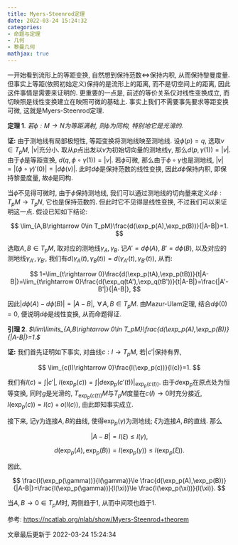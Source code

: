 ```yaml
---
title: Myers-Steenrod定理
date: 2022-03-24 15:24:32
categories: 
- 命题与定理
- 几何
- 黎曼几何
mathjax: true
---
```


一开始看到流形上的等距变换, 自然想到保持范数$\Leftrightarrow$保持内积,
从而保持黎曼度量. 但事实上等距(依照初始定义)保持的是流形上的距离,
而不是切空间上的距离, 因此这件事情是需要来证明的. 更重要的一点是,
前述的等价关系仅对线性变换成立,
而切映照是线性变换建立在映照可微的基础上.
事实上我们不需要事先要求等距变换可微, 这就是Myers-Steenrod定理.

**定理 1**. *若$\phi:M\rightarrow N$为等距满射, 则$\phi$为同构, 特别地它是光滑的.* 

**证:** 由于测地线有局部极短性, 等距变换将测地线映至测地线.
设$\phi(p)=q,$ 选取$v\in T_pM,$ $|v|$充分小.
取从$p$点出发以$v$为初始切向量的测地线$\gamma,$
那么$d(p,\gamma(1))=|v|.$ 由于$\phi$是等距变换,
$d(q,\phi\circ\gamma(1))=|v|.$ 若$\phi$可微,
那么由于$\phi\circ\gamma$也是测地线,
$|v|=|(\phi\circ\gamma)'(0)|=|d\phi(v)|.$
此时$d\phi$是保持范数的线性变换, 因此$d\phi$保持内积, 即保持黎曼度量,
故$\phi$是同构.

当$\phi$不见得可微时, 由于$\phi$保持测地线,
我们可以通过测地线的切向量来定义$d\phi:T_pM\rightarrow T_pN,$
它也是保持范数的. 但此时它不见得是线性变换, 不过我们可以来证明这一点.
假设已知如下结论:


$$
\lim_{A,B\rightarrow 0\in T_pM}\frac{d(\exp_p(A),\exp_p(B))}{|A-B|}=1.
$$



选取$A,B\in T_pM,$ 取对应的测地线$\gamma_A,\gamma_B.$ 记$A'=d\phi(A),$
$B'=d\phi(B),$ 以及对应的测地线$\gamma_{A'},\gamma_{B'},$
我们有$d(\gamma_A(t),\gamma_B(t))=d(\gamma_{A'}(t),\gamma_{B'}(t)),$
从而:


$$
1=\lim_{t\rightarrow 0}\frac{d(\exp_p(tA),\exp_p(tB))}{t|A-B|}=\lim_{t\rightarrow 0}\frac{d(\exp_q(tA'),\exp_q(tB'))}{t|A-B|}=\frac{|A'-B'|}{|A-B|},
$$


因此$|d\phi(A)-d\phi(B)|=|A-B|,$ $\,\forall\,A,B\in T_pM.$
由Mazur-Ulam定理, 结合$d\phi(0)=0,$ 便说明$d\phi$是线性变换,
从而命题得证.

**引理 2**. *$\lim\limits_{A,B\rightarrow 0\in T_pM}\frac{d(\exp_p(A),\exp_p(B))}{|A-B|}=1.$* 

**证:** 我们首先证明如下事实, 对曲线$c:I\rightarrow T_pM,$
若$|c'|$保持有界,


$$
\lim_{c(I)\rightarrow 0}\frac{l(\exp_p(c))}{l(c)}=1.
$$



我们有$l(c)=\int |c'|,$
$l(\exp_p(c))=\int |d\exp_p(c'(t))|_{\exp_p(c(t))}.$
由于$d\exp_p$在原点处为恒等变换, 同时$g$是光滑的,
$T_{\exp_p(c(t))}M$与$T_pM$度量在$c(I)\rightarrow 0$时充分接近,
$l(\exp_p(c))=l(c)+o(l(c)),$ 由此即知事实成立.

接下来, 记$\gamma$为连接$A,B$的曲线, 使得$\exp_p(\gamma)$为测地线;
$\xi$为连接$A,B$的直线. 那么 

$$
|A-B|=l(\xi)\le l(\gamma),
$$




$$
d(\exp_p(A),\exp_p(B))=l(\exp_p(\gamma))\le l(\exp_p(\xi)).
$$



因此,


$$
\frac{l(\exp_p(\gamma))}{l(\gamma)}\le \frac{d(\exp_p(A),\exp_p(B))}{|A-B|}=\frac{l(\exp_p(\gamma))}{l(\xi)}\le \frac{l(\exp_p(\xi))}{l(\xi)}.
$$



当$A,B\rightarrow 0\in T_pM$时, 两侧趋于$1,$ 从而中间项也趋于$1.$

参考: https://ncatlab.org/nlab/show/Myers-Steenrod+theorem

文章最后更新于 2022-03-24 15:24:34 
